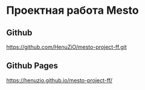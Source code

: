 # Проектная работа Mesto

## Github

https://github.com/HenuZiO/mesto-project-ff.git

## Github Pages

https://henuzio.github.io/mesto-project-ff/

